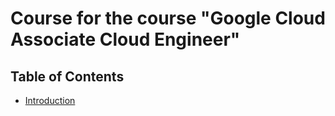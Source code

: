 # Course for the course "Google Cloud Associate Cloud Engineer"

## Table of Contents

- [Introduction](#introduction)